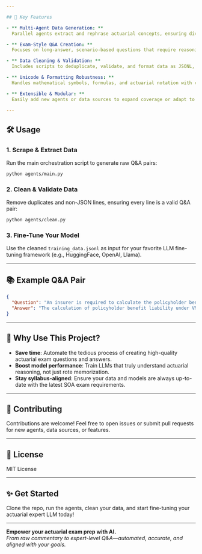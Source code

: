 ```yaml
---

## 🧩 Key Features

- ** Multi-Agent Data Generation: **  
  Parallel agents extract and rephrase actuarial concepts, ensuring diversity and coverage of the SOA syllabus.

- ** Exam-Style Q&A Creation: **  
  Focuses on long-answer, scenario-based questions that require reasoning, calculation, and explanation—just like the real exams.

- ** Data Cleaning & Validation: **  
  Includes scripts to deduplicate, validate, and format data as JSONL, ready for LLM fine-tuning.

- ** Unicode & Formatting Robustness: **  
  Handles mathematical symbols, formulas, and actuarial notation with care, ensuring model-ready data.

- ** Extensible & Modular: **  
  Easily add new agents or data sources to expand coverage or adapt to new exam syllabi.

---
```


## 🛠️ Usage

### 1. **Scrape & Extract Data**

Run the main orchestration script to generate raw Q&A pairs:

```bash
python agents/main.py
```

### 2. **Clean & Validate Data**

Remove duplicates and non-JSON lines, ensuring every line is a valid Q&A pair:

```bash
python agents/clean.py
```

### 3. **Fine-Tune Your Model**

Use the cleaned `training_data.jsonl` as input for your favorite LLM fine-tuning framework (e.g., HuggingFace, OpenAI, Llama).

---

## 📚 Example Q&A Pair

```json
{
  "Question": "An insurer is required to calculate the policyholder benefit liability under VM-20. What assumptions must be considered, and how do they impact the calculation?",
  "Answer": "The calculation of policyholder benefit liability under VM-20 requires assumptions about mortality, interest rates, policyholder behavior, and expenses. Each assumption impacts the reserve calculation by affecting projected cash flows and the present value of future benefits."
}
```

---

## 🎯 Why Use This Project?

- **Save time**: Automate the tedious process of creating high-quality actuarial exam questions and answers.
- **Boost model performance**: Train LLMs that truly understand actuarial reasoning, not just rote memorization.
- **Stay syllabus-aligned**: Ensure your data and models are always up-to-date with the latest SOA exam requirements.

---

## 🤝 Contributing

Contributions are welcome! Feel free to open issues or submit pull requests for new agents, data sources, or features.

---

## 📄 License

MIT License

---

## ✨ Get Started

Clone the repo, run the agents, clean your data, and start fine-tuning your actuarial expert LLM today!

---

**Empower your actuarial exam prep with AI.**  
_From raw commentary to expert-level Q&A—automated, accurate, and aligned with your goals._
